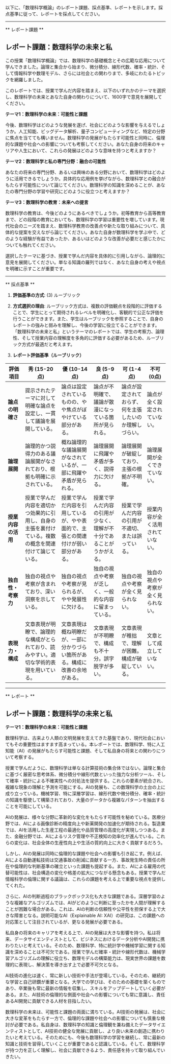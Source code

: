 以下に、「数理科学概論」のレポート課題、採点基準、レポートを示します。採点基準に従って、レポートを採点してください。

---------------------------------------
** レポート課題 **

## レポート課題：数理科学の未来と私

この授業「数理科学概論」では、数理科学の基礎概念とその広範な応用について学んできました。論理と集合から始まり、微分積分、線形代数、確率・統計、そして情報科学や数理モデル、さらには社会との関わりまで、多岐にわたるトピックを網羅しました。

このレポートでは、授業で学んだ内容を踏まえ、以下のいずれかのテーマを選択し、数理科学の未来とあなた自身の関わりについて、1600字で意見を展開してください。

**テーマ1：数理科学の未来：可能性と課題**

今後、数理科学はどのような発展を遂げ、社会にどのような影響を与えるでしょうか。人工知能、ビッグデータ解析、量子コンピューティングなど、特定の分野に焦点を当てても構いません。数理科学の発展がもたらす可能性と同時に、倫理的な課題や社会への影響についても考察してください。あなた自身の将来のキャリアや人生において、これらの発展はどのような意味を持つと考えますか？

**テーマ2：数理科学と私の専門分野：融合の可能性**

あなたの将来の専門分野、あるいは興味のある分野において、数理科学はどのように活用できるでしょうか。具体的な応用例を挙げながら、数理科学との融合がもたらす可能性について論じてください。数理科学の知識を深めることが、あなたの専門分野の学習や研究にどのように役立つと考えますか？

**テーマ3：数理科学の教育：未来への提言**

数理科学の教育は、今後どのようにあるべきでしょうか。初等教育から高等教育まで、どの段階の教育においても、数理科学の学習は重要性を増しています。現代社会のニーズを踏まえ、数理科学教育の改善点や新たな取り組みについて、具体的な提案を交えながら論じてください。あなた自身が数理科学を学ぶ中で、どのような経験が有益であったか、あるいはどのような改善が必要だと感じたかについても触れてください。


選択したテーマに基づき、授業で学んだ内容を具体的に引用しながら、論理的に意見を展開してください。単なる知識の羅列ではなく、あなた自身の考えや視点を明確に示すことが重要です。


---------------------------------------
** 採点基準 **

1. **評価基準の方式**: (3) ルーブリック

2. **方式選択の理由**: ルーブリック方式は、複数の評価観点を段階的に評価することで、学生にとって期待されるレベルを明確化し、客観的で公正な評価を行うことができます。また、学生はルーブリックを参照することで、自身のレポートの強みと弱みを理解し、今後の学習に役立てることができます。「数理科学の未来と私」というテーマのレポートでは、学生の考察力、論理性、そして授業内容の理解度を多角的に評価する必要があるため、ルーブリック方式が最適だと考えます。

3. **レポート評価基準（ルーブリック）**

| 評価項目 | 秀 (15-20点) | 優 (10-14点) | 良 (5-9点) | 可 (1-4点) | 不可 (0点) |
|---|---|---|---|---|---|
| **論点の明確さ** |  提示されたテーマに対して明確な論点を設定し、一貫して議論を展開している。 | 論点は設定されているものの、やや焦点がぼやけている部分がある。 | 論点が不明確で、議論が散漫になっている箇所が見られる。 | 論点が設定されておらず、何を主張したいのか理解しづらい。 | 論点が全く設定されていない。 |
| **論理展開** |  論理的かつ説得力のある議論展開がなされており、根拠も明確に示されている。 | 概ね論理的な議論展開がなされているが、一部に飛躍や矛盾が見られる。 | 論理展開に飛躍や矛盾が多く、説得力に欠ける。 | 論理展開が破綻しており、主張の根拠が不明確。 | 論理展開が全くできていない。 |
| **授業内容の活用** | 授業で学んだ内容を適切かつ効果的に引用し、自身の主張を裏付けている。複数の概念を関連付けて論じている。 | 授業で学んだ内容を引用しているが、やや表面的で、主張との関連付けが弱い部分がある。 | 授業で学んだ内容の引用が少なく、理解が不十分であることがうかがえる。 | 授業で学んだ内容の引用が不適切、または誤っている。 | 授業内容が全く活用されていない。 |
| **独自性・考察力** |  独自の視点や考察が含まれており、深い洞察を示している。 | 独自の視点や考察が見られるが、やや発展性に欠ける。 | 独自の視点や考察が乏しく、一般的な内容に留まっている。 | 独自の視点や考察が全く見られない。 | 独自の視点や考察が全く見られない。 |
| **表現力・構成** |  文章表現が明瞭で、論理的な構成がとられており、読みやすい。適切な学術的表現を用いている。 | 文章表現は概ね明瞭だが、一部に分かりづらい箇所がある。構成に改善の余地がある。 | 文章表現が不明瞭で、構成も不十分。誤字脱字が多い。 | 文章表現が稚拙で、理解が困難。構成が破綻している。 | 文章として成立していない。 |




---------------------------------------
** レポート **
## レポート課題：数理科学の未来と私

**テーマ1：数理科学の未来：可能性と課題**

数理科学は、古来より人類の文明発展を支えてきた基盤であり、現代社会においてもその重要性はますます高まっている。本レポートでは、数理科学、特に人工知能（AI）の発展がもたらす可能性と課題、そして私自身の将来との関わりについて考察する。

授業で学んだように、数理科学は単なる計算技術の集合体ではない。論理と集合に基づく厳密な思考体系、微分積分や線形代数といった強力な分析ツール、そして確率・統計による不確実性への対処法を提供する。これらの要素が統合され、複雑な現象の理解と予測を可能にする。AIの発展も、この数理科学の土台の上に成り立っている。機械学習、特に深層学習は、線形代数や微分積分、確率・統計の知識を駆使して構築されており、大量のデータから複雑なパターンを抽出することを可能にしている。

AIの発展は、様々な分野に革新的な変化をもたらす可能性を秘めている。医療分野では、AIによる画像診断の精度向上や新薬開発の加速化が期待される。製造業では、AIを活用した生産工程の最適化や品質管理の高度化が実現しつつある。また、金融分野では、AIによるリスク管理や不正検知の効率化が進んでいる。これらの変化は、社会全体の生産性向上や生活の質的向上に大きく貢献するだろう。

しかし、AIの発展は同時に倫理的な課題や社会への影響も引き起こす。例えば、AIによる自動運転技術は交通事故の削減に貢献する一方、事故発生時の責任の所在や倫理的な判断基準の確立といった課題も提起する。また、AIによる雇用の代替可能性は、社会構造の変化や格差の拡大につながる懸念もある。授業で学んだ情報科学の倫理に関する議論は、これらの課題を考える上で重要な視点を提供してくれた。

さらに、AIの判断過程のブラックボックス化も大きな課題である。深層学習のような複雑なアルゴリズムでは、AIがどのように判断に至ったかを人間が理解することが困難な場合がある。これは、AIの判断の信頼性や公平性を担保する上で大きな障害となる。説明可能なAI（Explainable AI: XAI）の研究は、この課題への対応策として注目されているが、更なる発展が必要である。

私自身の将来のキャリアを考える上で、AIの発展は大きな影響を持つ。私は将来、データサイエンティストとして、ビジネスにおけるデータ分析やAI開発に携わりたいと考えている。そのため、数理科学、特に統計学や機械学習に関する知識を深めることは不可欠である。授業で学んだ確率・統計や線形代数は、機械学習アルゴリズムの理解に役立ち、数理モデルの構築能力は、現実世界の課題を数理的に表現し、解決策を導き出す上で必要不可欠となる。

AI技術の進化は速く、常に新しい技術や手法が登場している。そのため、継続的な学習と自己研鑽が重要となる。大学での学びは、そのための基礎を築くものであり、卒業後も常に最新の情報を収集し、スキルをアップデートしていく必要がある。また、AI技術の倫理的な側面や社会への影響についても常に意識し、責任あるAI開発に貢献できる人材を目指したい。

数理科学の未来は、可能性と課題の両面に満ちている。AI技術の発展は、社会に大きな変革をもたらす一方で、倫理的な課題や社会への影響についても慎重な検討が必要である。私自身は、数理科学の知識と倫理観を兼ね備えたデータサイエンティストとして、AI技術の健全な発展に貢献し、より良い未来の創造に携わりたいと考えている。そのためにも、今後も数理科学の学習を継続し、常に最新の知識と技術を習得していくことが重要であると認識している。そして、数理科学が持つ力を正しく理解し、社会に貢献できるよう、責任感を持って取り組んでいきたい。


